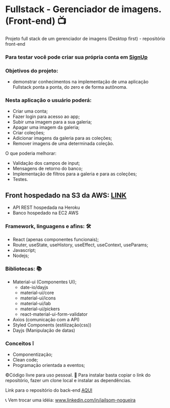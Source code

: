 # Fullstack - Gerenciador de imagens. (Front-end) 📺
Projeto full stack de um gerenciador de imagens (Desktop first) - repositório front-end

### Para testar você pode criar sua própria conta em [SignUp](http://my-gallery-turing.s3-website-us-east-1.amazonaws.com/SignUp) 

### Objetivos do projeto:
- demonstrar conhecimentos na implementação de uma aplicação Fullstack ponta a ponta, do zero e de forma autônoma.

### Nesta aplicação o usuário poderá:
- Criar uma conta;
- Fazer login para acesso ao app;
- Subir uma imagem para a sua galeria;
- Apagar uma imagem da galeria;
- Criar coleções;
- Adicionar imagens da galeria para as coleções;
- Remover imagens de uma determinada coleção.

O que poderia melhorar:
- Validação dos campos de input;
- Mensagens de retorno do banco;
- Implementação de filtros para a galeria e para as coleções;
- Testes.

## Front hospedado na S3 da AWS: [LINK](http://my-gallery-turing.s3-website-us-east-1.amazonaws.com/)
- API REST hospedada na Heroku
- Banco hospedado na EC2 AWS 

### Framework, linguagens e afins: 🛠
- React (apenas componentes funcionais);
- Router, useState, useHistory, useEffect, useContext, useParams;
- Javascript;
- Nodejs;

### Bibliotecas: 📚
- Material-ui (Componentes UI);
   - date-io/dayjs
   - material-ui/core
   - material-ui/icons
   - material-ui/lab
   - material-ui/pickers
   - react-material-ui-form-validator
- Axios (comunicação com a API)
- Styled Components (estilização(css))
- Dayjs (Manipulação de datas)

### Conceitos ❕
- Componentização;
- Clean code;
- Programação orientada a eventos;

©Código livre para uso pessoal. 🎁
Para instalar basta copiar o link do repositório, fazer um clone local e instalar as dependências. 

Link para o repositório do back-end [AQUI](https://github.com/Jailsom-Nogueira/back-gerenciador-de-imagens-full-stack)

📞 Vem trocar uma idéia: www.linkedin.com/in/jailsom-nogueira
